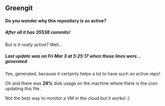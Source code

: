 ## Greengit

#### Do you wonder why this repository is so active?

##### After all it has 35538 commits!

But is it *really* active? Well...

##### Last update was on Fri Mar 3 at 5:25:17 when those lines were... generated

Yes, generated, because it certainly helps a lot to have such an active repo!

Oh and there was **28%** disk usage on the machine
where there is the cron updating this file.

Not the best way to monitor a VM in the cloud but it works! :)
